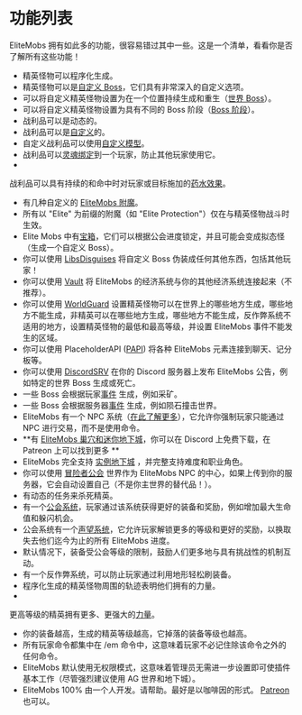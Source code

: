 # 功能列表

EliteMobs 拥有如此多的功能，很容易错过其中一些。这是一个清单，看看你是否了解所有这些功能！

- 精英怪物可以程序化生成。
- 精英怪物可以是[自定义 Boss]($language$/elitemobs/creating_bosses.md)，它们具有非常深入的自定义选项。
- 可以将自定义精英怪物设置为在一个位置持续生成和重生（[世界 Boss]($language$/elitemobs/creating_world_bosses.md)）。
- 可以将自定义精英怪物设置为具有不同的 Boss 阶段（[Boss 阶段]($language$/elitemobs/creating_boss_phases.md)）。
- 战利品可以是动态的。
- 战利品可以是[自定义]($language$/elitemobs/creating_items.md)的。
- 自定义战利品可以使用[自定义模型]($language$/elitemobs/creating_items.md&section=custommodelid&section=custommodelid)。
- 战利品可以[灵魂绑定]($language$/elitemobs/soulbind.md)到一个玩家，防止其他玩家使用它。
-
战利品可以具有持续的和命中时对玩家或目标施加的[药水效果]($language$/elitemobs/creating_items.md&section=potioneffects)。
- 有几种自定义的 [EliteMobs 附魔]($language$/elitemobs/custom_enchantments_list.md)。
- 所有以 "Elite" 为前缀的附魔（如 "Elite Protection"）仅在与精英怪物战斗时生效。
- Elite Mobs 中有[宝箱]($language$/elitemobs/creating_treasure_chests.md)，它们可以根据公会进度锁定，并且可能会变成拟态怪（生成一个自定义
  Boss）。
- 你可以使用 [LibsDisguises]($language$/elitemobs/libsdisguises.md) 将自定义 Boss 伪装成任何其他东西，包括其他玩家！
- 你可以使用 [Vault]($language$/elitemobs/vault.md) 将 EliteMobs 的经济系统与你的其他经济系统连接起来（不推荐）。
- 你可以使用 [WorldGuard]($language$/elitemobs/worldguard_flags.md)
  设置精英怪物可以在世界上的哪些地方生成，哪些地方不能生成，非精英可以在哪些地方生成，哪些地方不能生成，反作弊系统不适用的地方，设置精英怪物的最低和最高等级，并设置
  EliteMobs 事件不能发生的区域。
- 你可以使用 PlaceholderAPI ([PAPI]($language$/elitemobs/placeholders.md)) 将各种 EliteMobs 元素连接到聊天、记分板等。
- 你可以使用 [DiscordSRV]($language$/elitemobs/discordsrv.md) 在你的 Discord 服务器上发布 EliteMobs 公告，例如特定的世界
  Boss 生成或死亡。
- 一些 Boss 会根据玩家[事件]($language$/elitemobs/elitemobs+creating_events.md&section=what-are-custom-events?) 生成，例如采矿。
- 一些 Boss 会根据服务器[事件]($language$/elitemobs/elitemobs+creating_events.md&section=what-are-custom-events?)
  生成，例如陨石撞击世界。
- EliteMobs 有一个 NPC 系统（[在此了解更多]($language$/elitemobs/adventurers_guild_world.md)），它允许你强制玩家只能通过
  NPC 进行交易，而不是使用命令。
- **有 [EliteMobs 巢穴和迷你地下城]($language$/elitemobs/dungeons.md)，你可以在 Discord 上免费下载，在 Patreon 上可以找到更多
  **
- EliteMobs
  完全支持 [实例地下城]($language$/elitemobs/understanding_the_basics_of_elitemobs.md&section=instanced-dungeoneering)
  ，并完整支持难度和职业角色。
- 你可以使用 [冒险者公会]($language$/elitemobs/adventurers_guild_world.md) 世界作为 EliteMobs NPC
  的中心，如果上传到你的服务器，它会自动设置自己（不是你主世界的替代品！）。
- 有动态的任务来杀死精英。
- 有一个[公会系统]($language$/elitemobs/guild_tier_loot_limiter.md)，玩家通过该系统获得更好的装备和奖励，例如增加最大生命值和躲闪机会。
- 公会系统有一个[声望系统]($language$/elitemobs/prestige_system.md)，它允许玩家解锁更多的等级和更好的奖励，以换取失去他们迄今为止的所有
  EliteMobs 进度。
- 默认情况下，装备受公会等级的限制，鼓励人们更多地与具有挑战性的机制互动。
- 有一个反作弊系统，可以防止玩家通过利用地形轻松刷装备。
- 程序化生成的精英怪物周围的轨迹表明他们拥有的力量。
-
更高等级的精英拥有更多、更强大的[力量]($language$/elitemobs/creating_bosses.md&section=easy-configuration---premade-powers)。
- 你的装备越高，生成的精英等级越高，它掉落的装备等级也越高。
- 所有玩家命令都集中在 /em 命令中，这意味着玩家不必记住除该命令之外的任何命令。
- EliteMobs 默认使用无权限模式，这意味着管理员无需进一步设置即可使插件基本工作（尽管强烈建议使用 AG 世界和地下城）。
- EliteMobs 100% 由一个人开发。请帮助。最好是以咖啡因的形式。 [Patreon](https://www.patreon.com/magmaguy) 也可以。

